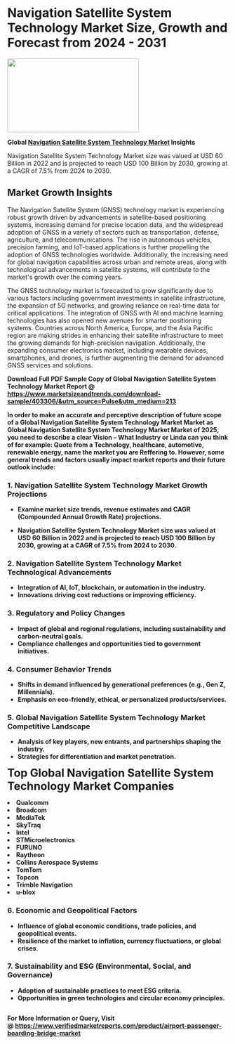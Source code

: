 <H1>Navigation Satellite System Technology Market Size, Growth and Forecast from 2024 - 2031</H1><img class="aligncenter size-medium wp-image-584254" src="https://thirdeyenews.in/wp-content/uploads/2024/09/Global-Market-Research-300x168.jpeg" alt="" width="300" height="168" /><p><strong>Global&nbsp;<a href="https://www.marketsizeandtrends.com/download-sample/403306/&amp;utm_source=Pulse&amp;utm_medium=213">Navigation Satellite System Technology Market</a> Insights</strong></p><p>Navigation Satellite System Technology Market size was valued at USD 60 Billion in 2022 and is projected to reach USD 100 Billion by 2030, growing at a CAGR of 7.5% from 2024 to 2030.</p><p><h2>Market Growth Insights</h2> <p>The Navigation Satellite System (GNSS) technology market is experiencing robust growth driven by advancements in satellite-based positioning systems, increasing demand for precise location data, and the widespread adoption of GNSS in a variety of sectors such as transportation, defense, agriculture, and telecommunications. The rise in autonomous vehicles, precision farming, and IoT-based applications is further propelling the adoption of GNSS technologies worldwide. Additionally, the increasing need for global navigation capabilities across urban and remote areas, along with technological advancements in satellite systems, will contribute to the market's growth over the coming years.</p> <p><strong></strong></p> <p>The GNSS technology market is forecasted to grow significantly due to various factors including government investments in satellite infrastructure, the expansion of 5G networks, and growing reliance on real-time data for critical applications. The integration of GNSS with AI and machine learning technologies has also opened new avenues for smarter positioning systems. Countries across North America, Europe, and the Asia Pacific region are making strides in enhancing their satellite infrastructure to meet the growing demands for high-precision navigation. Additionally, the expanding consumer electronics market, including wearable devices, smartphones, and drones, is further augmenting the demand for advanced GNSS services and solutions.</p> <p><strong></p><p><span class=""><strong>Download Full PDF Sample Copy of Global Navigation Satellite System Technology Market Report</strong> @ <a href="https://www.marketsizeandtrends.com/download-sample/403306/&amp;utm_source=Pulse&amp;utm_medium=213" target="_blank">https://www.marketsizeandtrends.com/download-sample/403306/&amp;utm_source=Pulse&amp;utm_medium=213</a></span></p><p>In order to make an accurate and perceptive description of future scope of a Global&nbsp;Navigation Satellite System Technology Market Market as Global&nbsp;Navigation Satellite System Technology Market Market of 2025, you need to describe a clear Vision &ndash; What Industry or Linda can you think of for example: Quote from a Technology, healthcare, automotive, renewable energy, name the market you are Reffering to. However, some general trends and factors usually impact market reports and their future outlook include:</p><h3>1.&nbsp;<strong>Navigation Satellite System Technology Market Growth Projections</strong></h3><ul><li>Examine market size trends, revenue estimates and CAGR (Compounded Annual Growth Rate) projections.</li><li><p>Navigation Satellite System Technology Market size was valued at USD 60 Billion in 2022 and is projected to reach USD 100 Billion by 2030, growing at a CAGR of 7.5% from 2024 to 2030.</p></li></ul><h3>2.&nbsp;<strong>Navigation Satellite System Technology Market Technological Advancements</strong></h3><ul><li>Integration of AI, IoT, blockchain, or automation in the industry.</li><li>Innovations driving cost reductions or improving efficiency.</li></ul><h3>3.&nbsp;<strong>Regulatory and Policy Changes</strong></h3><ul><li>Impact of global and regional regulations, including sustainability and carbon-neutral goals.</li><li>Compliance challenges and opportunities tied to government initiatives.</li></ul><h3>4.&nbsp;<strong>Consumer Behavior Trends</strong></h3><ul><li>Shifts in demand influenced by generational preferences (e.g., Gen Z, Millennials).</li><li>Emphasis on eco-friendly, ethical, or personalized products/services.</li></ul><h3>5.&nbsp;<strong>Global Navigation Satellite System Technology Market Competitive Landscape</strong></h3><ul><li>Analysis of key players, new entrants, and partnerships shaping the industry.</li><li>Strategies for differentiation and market penetration.</li></ul><p data-pm-slice="1 1 []"><span style="color: inherit; font-family: inherit; font-size: 25px;">Top Global Navigation Satellite System Technology Market Companies</span></p><div class="" data-test-id=""><p><li>Qualcomm</li><li> Broadcom</li><li> MediaTek</li><li> SkyTraq</li><li> Intel</li><li> STMicroelectronics</li><li> FURUNO</li><li> Raytheon</li><li> Collins Aerospace Systems</li><li> TomTom</li><li> Topcon</li><li> Trimble Navigation</li><li> u-blox</li></p></div><h3>6.&nbsp;<strong>Economic and Geopolitical Factors</strong></h3><ul><li>Influence of global economic conditions, trade policies, and geopolitical events.</li><li>Resilience of the market to inflation, currency fluctuations, or global crises.</li></ul><h3>7.&nbsp;<strong>Sustainability and ESG (Environmental, Social, and Governance)</strong></h3><ul><li>Adoption of sustainable practices to meet ESG criteria.</li><li>Opportunities in green technologies and circular economy principles.</li></ul><h2><strong style="font-size: 14px;">For More Information or Query, Visit @&nbsp;</strong><a style="background-color: #ffffff; font-size: 14px;" href="https://www.marketsizeandtrends.com/report/navigation-satellite-system-technology-market/" target="_blank">https://www.verifiedmarketreports.com/product/airport-passenger-boarding-bridge-market</a></h2>

